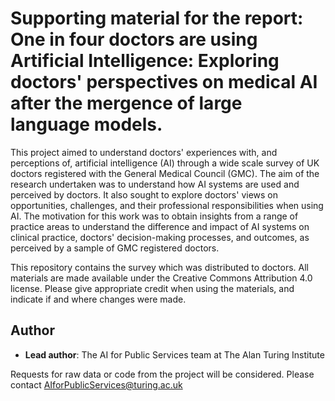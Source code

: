 # Supporting material for the report: **One in four doctors are using Artificial Intelligence: Exploring doctors' perspectives on medical AI after the mergence of large language models**.

This project aimed to understand doctors' experiences with, and perceptions of, artificial intelligence (AI) through a wide scale survey of UK doctors registered with the General Medical Council (GMC). The aim of the research undertaken was to understand how AI systems are used and perceived by doctors. It also sought to explore doctors' views on opportunities, challenges, and their professional responsibilities when using AI. The motivation for this work was to obtain insights from a range of practice areas to understand the difference and impact of AI systems on clinical practice, doctors' decision-making processes, and outcomes, as perceived by a sample of GMC registered doctors. 

This repository contains the survey which was distributed to doctors. All materials are made available under the Creative Commons Attribution 4.0 license. Please give appropriate credit when using the materials, and indicate if and where changes were made. 

## Author

- **Lead author**: The AI for Public Services team at The Alan Turing Institute

Requests for raw data or code from the project will be considered. Please contact AIforPublicServices@turing.ac.uk 

